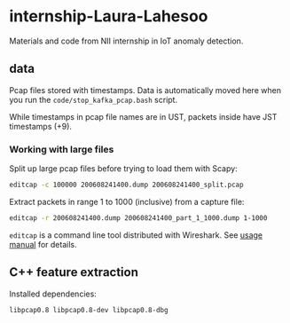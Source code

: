 # internship-Laura-Lahesoo
Materials and code from NII internship in IoT anomaly detection.

## data

Pcap files stored with timestamps. Data is automatically moved here when you run the
`code/stop_kafka_pcap.bash` script.

While timestamps in pcap file names are in UST, packets inside have JST timestamps (+9).

### Working with large files

Split up large pcap files before trying to load them with Scapy:

```bash
editcap -c 100000 200608241400.dump 200608241400_split.pcap
```

Extract packets in range 1 to 1000 (inclusive) from a capture file:

```bash
editcap -r 200608241400.dump 200608241400_part_1_1000.dump 1-1000
```

``editcap`` is a command line tool distributed with Wireshark.
See [usage manual](https://www.wireshark.org/docs/man-pages/editcap.html) for details.

## C++ feature extraction

Installed dependencies:
```bash
libpcap0.8 libpcap0.8-dev libpcap0.8-dbg
```
